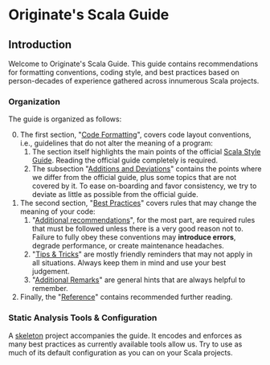 Originate's Scala Guide
=======================

Introduction
------------

Welcome to Originate's Scala Guide.
This guide contains recommendations for formatting conventions, coding style,
and best practices based on person-decades of experience gathered across
innumerous Scala projects.

### Organization

The guide is organized as follows:

0. The first section, "[Code Formatting](CodeFormatting.md#code-formatting)",
covers code layout conventions, i.e., guidelines that do not alter the meaning
of a program:
    1. The section itself highlights the main points of the official
    [Scala Style Guide].
    Reading the official guide completely is required.
    1. The subsection
    "[Additions and Deviations](CodeFormatting.md#additions-and-deviations)"
    contains the points where we differ from the official guide, plus some
    topics that are not covered by it.
    To ease on-boarding and favor consistency, we try to deviate as little as
    possible from the official guide.
0. The second section, "[Best Practices](BestPractices.md#best-practices)"
covers rules that may change the meaning of your code:
    1. "[Additional recommendations](BestPractices.md#additional-recommendations)",
    for the most part, are required rules that must be followed unless there is
    a very good reason not to.
    Failure to fully obey these conventions may **introduce errors**, degrade
    performance, or create maintenance headaches.
    1. "[Tips & Tricks](TipsTricks.md#tips--tricks)" are mostly friendly
    reminders that may not apply in all situations.
    Always keep them in mind and use your best judgement.
    1. "[Additional Remarks](AdditionalRemarks.md#additional-remarks)" are
    general hints that are always helpful to remember.
0. Finally, the "[Reference](Reference.md#reference)" contains recommended
further reading.

### Static Analysis Tools & Configuration

A [skeleton](skeleton#scala-skeleton-project) project accompanies the guide.
It encodes and enforces as many best practices as currently available tools
allow us.
Try to use as much of its default configuration as you can on your Scala projects.

[Scala Style Guide]: http://docs.scala-lang.org/style/
